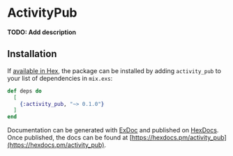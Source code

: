 # ActivityPub

**TODO: Add description**

## Installation

If [available in Hex](https://hex.pm/docs/publish), the package can be installed
by adding `activity_pub` to your list of dependencies in `mix.exs`:

```elixir
def deps do
  [
    {:activity_pub, "~> 0.1.0"}
  ]
end
```

Documentation can be generated with [ExDoc](https://github.com/elixir-lang/ex_doc)
and published on [HexDocs](https://hexdocs.pm). Once published, the docs can
be found at [https://hexdocs.pm/activity_pub](https://hexdocs.pm/activity_pub).

